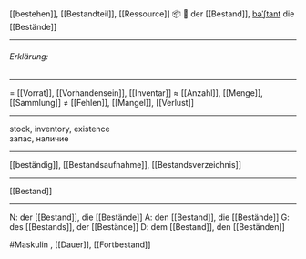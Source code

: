 [[bestehen]], [[Bestandteil]], [[Ressource]]
📦 🔵 der [[Bestand]], [bəˈʃtant](https://youglish.com/pronounce/Bestand/german)
die [[Bestände]]

---
###### Erklärung:

---
= [[Vorrat]], [[Vorhandensein]], [[Inventar]]
≈ [[Anzahl]], [[Menge]], [[Sammlung]]
≠ [[Fehlen]], [[Mangel]], [[Verlust]]

---
stock, inventory, existence  
запас, наличие

---
[[beständig]], [[Bestandsaufnahme]], [[Bestandsverzeichnis]]

---
[[Bestand]]


---
N: der [[Bestand]], die [[Bestände]]
A: den [[Bestand]], die [[Bestände]]
G: des [[Bestands]], der [[Bestände]]
D: dem [[Bestand]], den [[Beständen]]


#Maskulin , [[Dauer]], [[Fortbestand]]